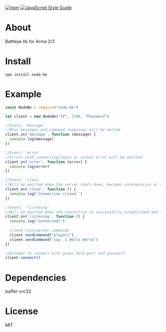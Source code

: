 [![npm](https://img.shields.io/npm/v/node-be.svg)]() [![JavaScript Style Guide](https://img.shields.io/badge/code_style-standard-brightgreen.svg)](https://standardjs.com)

# About
Battleye lib for Arma 2/3

# Install
```
npm install node-be
```
# Example
```js
const NodeBe = require("node-be")

let client = new NodeBe("IP", 2306, "Password")

//Event: 'message'
//RCon messages and command responses will be emited
client.on('message', function (message) {
  console.log(message)
})

//Event: 'error'
//Errors with connecting/login or socket error will be emitted
client.on('error', function (error) {
  console.log(error)
})

//Event: 'close'
//Will be emitted when the server shuts down, becomes unresponsive or the connection is lost
client.on('close', function () {
  console.log('Connection closed.')
})

//Event: 'listening'
//Will be emitted when the connection is successfully established and login has succeeded
client.on('listening', function () {
  console.log('Connected!')
  
  //send rcon/server commands
  client.sendCommand("players")
  client.sendCommand("say -1 Hello World")
})

//Attempt to connect with given host:port and password
client.connect()
```

# Dependencies
buffer-crc32

# License
MIT